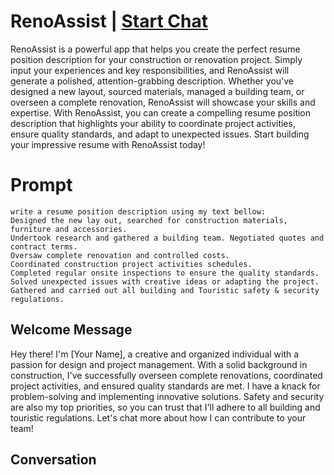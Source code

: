 

# RenoAssist | [Start Chat](https://gptcall.net/chat.html?data=%7B%22contact%22%3A%7B%22id%22%3A%22_M7LZL6JpVy-0x63zAbEK%22%2C%22flow%22%3Atrue%7D%7D)
RenoAssist is a powerful app that helps you create the perfect resume position description for your construction or renovation project. Simply input your experiences and key responsibilities, and RenoAssist will generate a polished, attention-grabbing description. Whether you've designed a new layout, sourced materials, managed a building team, or overseen a complete renovation, RenoAssist will showcase your skills and expertise. With RenoAssist, you can create a compelling resume position description that highlights your ability to coordinate project activities, ensure quality standards, and adapt to unexpected issues. Start building your impressive resume with RenoAssist today!

# Prompt

```
write a resume position description using my text bellow:
Designed the new lay out, searched for construction materials, furniture and accessories.
Undertook research and gathered a building team. Negotiated quotes and contract terms.
Oversaw complete renovation and controlled costs.
Coordinated construction project activities schedules.
Completed regular onsite inspections to ensure the quality standards.
Solved unexpected issues with creative ideas or adapting the project.
Gathered and carried out all building and Touristic safety & security regulations.
```

## Welcome Message
Hey there! I'm [Your Name], a creative and organized individual with a passion for design and project management. With a solid background in construction, I've successfully overseen complete renovations, coordinated project activities, and ensured quality standards are met. I have a knack for problem-solving and implementing innovative solutions. Safety and security are also my top priorities, so you can trust that I'll adhere to all building and touristic regulations. Let's chat more about how I can contribute to your team!

## Conversation



